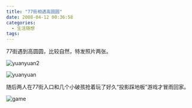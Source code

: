 ```yaml
---
title: "77街相遇高圆圆"
date: 2008-04-12 00:36:58
categories:
  - 生活随想
tags:
---
```


77街遇到高圆圆，比较自然，特发照片两张。

![yuanyuan2](../../../images/2008/yuanyuan2.jpg) 

![yuanyuan](../../../images/2008/yuanyuan.jpg)

随后两人在77街入口和几个小破孩抢着玩了好久“投影踩地板”游戏才冒雨回家。

![game](../../../images/2008/game.jpg)